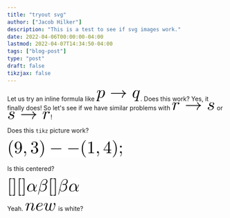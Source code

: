 ```yaml
---
title: "tryout svg"
author: ["Jacob Hilker"]
description: "This is a test to see if svg images work."
date: 2022-04-06T00:00:00-04:00
lastmod: 2022-04-07T14:34:50-04:00
tags: ["blog-post"]
type: "post"
draft: false
tikzjax: false
---
```


Let us try an inline formula like <img src="/ltximg/tryout svg (vom 06.04.2022)_bdd6949b21d008ab17a697caaad4a10786a65779.svg" alt="tryout svg (vom 06.04.2022)_bdd6949b21d008ab17a697caaad4a10786a65779.svg" class="org-svg" />. Does this work? Yes, it finally does! So let's see if we have similar problems with <img src="/ltximg/tryout svg (vom 06.04.2022)_4d9b47d7a8636c61a10e5e368d0688a529c3a034.svg" alt="tryout svg (vom 06.04.2022)_4d9b47d7a8636c61a10e5e368d0688a529c3a034.svg" class="org-svg" /> or <img src="/ltximg/tryout svg (vom 06.04.2022)_77fa3d17cef6e60d9bc4d4f3e00f1c9bca8f9447.svg" alt="tryout svg (vom 06.04.2022)_77fa3d17cef6e60d9bc4d4f3e00f1c9bca8f9447.svg" class="org-svg" />!

Does this `tikz` picture work?

<img src="/ltximg/tryout svg (vom 06.04.2022)_29bc67f07ba884d2a360c520e3986cea1e7d9f56.svg" alt="tryout svg (vom 06.04.2022)_29bc67f07ba884d2a360c520e3986cea1e7d9f56.svg" class="org-svg" />

Is this centered?

<div class="img-newline">

<img src="/ltximg/tryout svg (vom 06.04.2022)_fc5ac3eaeefd45386bc9538dede54078095c6afa.svg" alt="tryout svg (vom 06.04.2022)_fc5ac3eaeefd45386bc9538dede54078095c6afa.svg" class="org-svg" />

</div>

Yeah. <img src="/ltximg/tryout svg (vom 06.04.2022)_24093ac45d8a022de4ccc63543e5956e92c6a62b.svg" alt="tryout svg (vom 06.04.2022)_24093ac45d8a022de4ccc63543e5956e92c6a62b.svg" class="org-svg" /> is white?

